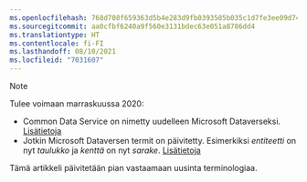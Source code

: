 ```yaml
---
ms.openlocfilehash: 768d708f659363d5b4e283d9fb0393505b035c1d7fe3ee09d74ea17eab87a8f0
ms.sourcegitcommit: aa0cfbf6240a9f560e3131bdec63e051a8786dd4
ms.translationtype: HT
ms.contentlocale: fi-FI
ms.lasthandoff: 08/10/2021
ms.locfileid: "7031607"
---
```

> [!NOTE]
> Tulee voimaan marraskuussa 2020:
> - Common Data Service on nimetty uudelleen Microsoft Dataverseksi. [Lisätietoja](https://aka.ms/PAuAppBlog)
> - Jotkin Microsoft Dataversen termit on päivitetty. Esimerkiksi *entiteetti* on nyt *taulukko* ja *kenttä* on nyt *sarake*. [Lisätietoja](/powerapps/maker/data-platform/data-platform-intro)
>
> Tämä artikkeli päivitetään pian vastaamaan uusinta terminologiaa.
